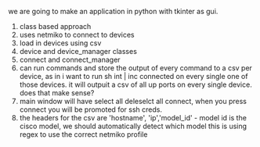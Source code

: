 we are going to make an application in python with tkinter as gui.
1. class based approach
2. uses netmiko to connect to devices
3. load in devices using csv 
4. device and device_manager classes
5. connect and connect_manager
6. can run commands and store the output of every command to  a csv per device, as in i want to run sh int | inc connected on every single one of those devices. it will outpuit a csv of all up ports on every single device. does that make sense?
7. main window will have select all deleselct all connect, when you press connect you will be promoted for ssh creds. 
8. the headers for the csv are 'hostname', 'ip','model_id' - model id is the cisco model, we should automatically detect which model this is using regex to use the correct netmiko profile